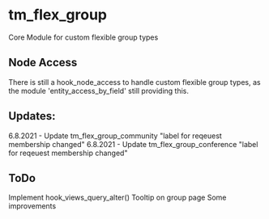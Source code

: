 # tm_flex_group
Core Module for custom flexible group types

## Node Access

There is still a hook_node_access to handle custom flexible group types, as the module 'entity_access_by_field' still providing this.

## Updates:
6.8.2021 - Update tm_flex_group_community "label for reqeuest membership changed"
6.8.2021 - Update tm_flex_group_conference "label for reqeuest membership changed"


## ToDo

Implement hook_views_query_alter()
Tooltip on group page 
Some improvements

